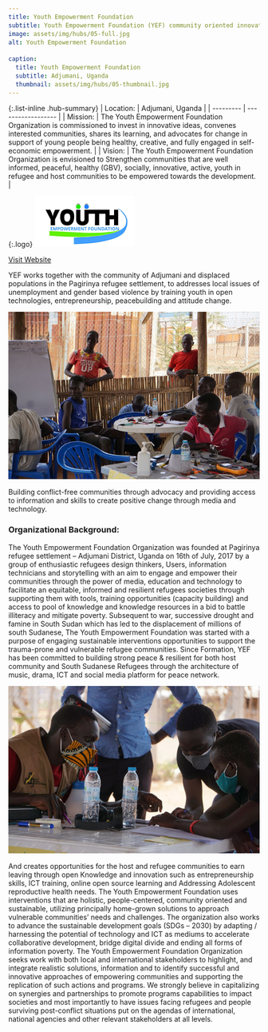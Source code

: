 ```yaml
---
title: Youth Empowerment Foundation
subtitle: Youth Empowerment Foundation (YEF) community oriented innovation hub in Adjumani district, Uganda.
image: assets/img/hubs/05-full.jpg
alt: Youth Empowerment Foundation

caption:
  title: Youth Empowerment Foundation
  subtitle: Adjumani, Uganda
  thumbnail: assets/img/hubs/05-thumbnail.jpg
---
```


{:.list-inline .hub-summary}
| Location: | Adjumani, Uganda |
| --------- | ------------------ |
| Mission:  | The Youth Empowerment Foundation Organization is commissioned to invest in innovative ideas, convenes interested communities, shares its learning, and advocates for change in support of young people being healthy, creative, and fully engaged in self-economic empowerment. |
| Vision: |  The Youth Empowerment Foundation Organization is envisioned to Strengthen communities that are well informed, peaceful, healthy (GBV), socially, innovative, active, youth in refugee and host communities to be empowered towards the development. |

{:.logo}
![Youth Empowerment Foundation](assets/img/hubs/05-logo.png)

<a href="https://yef-uganda.org/" class="btn btn-primary visit-website" target="_blank">Visit Website</a>  <a href="https://www.facebook.com/WeAreYEF/" class="btn btn-primary visit-website" target="_blank"><i class="fab fa-facebook-f"></i></a>  <a href="https://www.instagram.com/youth.empowermentfoundation/" class="btn btn-primary visit-website" target="_blank"><i class="fab fa-instagram"></i></a>  <a href="https://www.youtube.com/channel/UCaGRC0F9tmuV0PeZb0DMVDg" class="btn btn-primary visit-website" target="_blank" ><i class="fab fa-youtube"></i></a>


YEF works together with the community of Adjumani and displaced populations in the Pagirinya refugee settlement, to addresses local issues of unemployment and gender based violence by training youth in open technologies, entrepreneurship, peacebuilding and attitude change.

![Youth Empowerment Foundation](assets/img/hubs/05-content-1.jpg)

Building conflict-free communities through advocacy and providing access to information and skills to create positive change through media and technology.

### Organizational Background:

The Youth Empowerment Foundation Organization was founded at Pagirinya refugee settlement – Adjumani District, Uganda on 16th of July, 2017 by a group of enthusiastic refugees design thinkers, Users, information technicians and storytelling with an aim to engage and empower their communities through the power of media, education and technology to facilitate an equitable, informed and resilient refugees societies through supporting them with tools, training opportunities (capacity building) and access to pool of knowledge and knowledge resources in a bid to battle illiteracy and mitigate poverty.
Subsequent to war, successive drought and famine in South Sudan which has led to the displacement of millions of south Sudanese, The Youth Empowerment Foundation was started with a purpose of engaging sustainable interventions opportunities to support the trauma-prone and vulnerable refugee communities.
Since Formation, YEF has been committed to building strong peace & resilient for both host community and South Sudanese Refugees through the architecture of music, drama, ICT and social media platform for peace network.

![Youth Empowerment Foundation](assets/img/hubs/05-content-2.jpg)

And creates opportunities for the host and refugee communities to earn leaving through open Knowledge and innovation such as entrepreneurship skills, ICT training, online open source learning and Addressing Adolescent reproductive health needs.
The Youth Empowerment Foundation uses interventions that are holistic, people-centered, community oriented and sustainable, utilizing principally home-grown solutions to approach vulnerable communities’ needs and challenges.
The organization also works to advance the sustainable development goals (SDGs – 2030) by adapting / harnessing the potential of technology and ICT as mediums to accelerate collaborative development, bridge digital divide and ending all forms of information poverty.
The Youth Empowerment Foundation Organization seeks work with both local and international stakeholders to highlight, and integrate realistic solutions, information and to identify successful and innovative approaches of empowering communities and supporting the replication of such actions and programs. We strongly believe in capitalizing on synergies and partnerships to promote programs capabilities to impact societies and most importantly to have issues facing refugees and people surviving post-conflict situations put on the agendas of international, national agencies and other relevant stakeholders at all levels.
